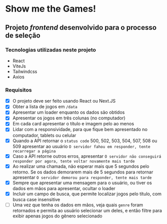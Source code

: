 # Show me the Games!
##  Projeto *frontend* desenvolvido para o processo de seleção
### Tecnologias utilizadas neste projeto
- React
- ViteJs
- Tailwindcss
- Axios
### Requisitos
-   [x] O projeto deve ser feito usando React ou Next.JS
-   [x] Obter a lista de jogos em `/data`
-   [x] Apresentar um loader enquanto os dados são obtidos
-   [x] Apresentar os jogos em três colunas (no computador)
-   [x] Em cada card apresentar o título e imagem pelo ao menos
-   [x] Lidar com a responsividade, para que fique bem apresentado no computador, tablets ou celular
-   [x] Quando a API retornar o `status code` 500, 502, 503, 504, 507, 508 ou 509 apresentar ao usuário `O servidor fahou em responder, tente recarregar a página`
-   [x] Caso a API retorne outros erros, apresentar `O servidor não conseguirá responder por agora, tente voltar novamente mais tarde`
-   [x] Ao realizar uma chamada, não esperar mais que 5 segundos pelo retorno. Se os dados demorarem mais de 5 segundos para retornar apresentar `O servidor demorou para responder, tente mais tarde`
-   [x] Sempre que apresentar uma mensagem para o usuário, ou tiver os dados em mãos para apresentar, ocultar o loader
-   [x] Incluir um campo de busca, que permite localizar jogos pelo título, com busca case insensitive
-   [ ] Uma vez que tenha os dados em mãos, veja quais `genre` foram retornados e permita ao usuário selecionar um deles, e então filtre para exibir apenas jogos do gênero selecionado
